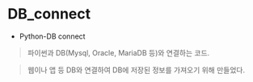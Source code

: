 # DB_connect
- Python-DB connect
> 파이썬과 DB(Mysql, Oracle, MariaDB 등)와 연결하는 코드.



> 웹이나 앱 등 DB와 연결하여 DB에 저장된 정보를 가져오기 위해 만들었다.
